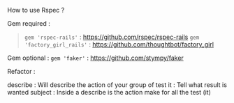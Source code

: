 How to use Rspec ?


Gem required :

> `gem 'rspec-rails'` : https://github.com/rspec/rspec-rails
> `gem 'factory_girl_rails'` : https://github.com/thoughtbot/factory_girl  


Gem optional :
`gem 'faker'` : https://github.com/stympy/faker



Refactor :

describe : Will describe the action of your group of test
it       : Tell what result is wanted
subject  : Inside a describe is the action make for all the test (it)
